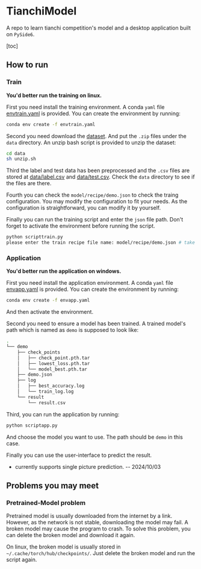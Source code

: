 # TianchiModel

A repo to learn tianchi competition's model and a desktop application built on `PySide6`.

[toc]

## How to run

### Train

**You'd better run the training on linux.**

First you need install the training environment. A conda `yaml` file [envtrain.yaml](envtrain.yaml) is provided. You can create the environment by running:

```bash
conda env create -f envtrain.yaml
```

Second you need download the [dataset](https://tianchi.aliyun.com/dataset/140666). And put the `.zip` files under the `data` directory. An unzip bash script is provided to unzip the dataset:

```bash
cd data
sh unzip.sh
```

Third the label and test data has been preprocessed and the `.csv` files are stored at [data/label.csv](data/label.csv) and [data/test.csv](data/test.csv). Check the `data` directory to see if the files are there.

Fourth you can check the `model/recipe/demo.json` to check the traing configuration. You may modify the configuration to fit your needs. As the configuration is straightforward, you can modify it by yourself.

Finally you can run the training script and enter the `json` file path. Don't forget to activate the environment before running the script.

```bash
python scripttrain.py
please enter the train recipe file name: model/recipe/demo.json # take the demo.json as an example
```

### Application

**You'd better run the application on windows.**

First you need install the application environment. A conda `yaml` file [envapp.yaml](envapp.yaml) is provided. You can create the environment by running:

```bash
conda env create -f envapp.yaml
```

And then activate the environment.

Second you need to ensure a model has been trained. A trained model's path which is named as `demo` is supposed to look like:

```bash
.
└── demo
    ├── check_points
    │   ├── check_point.pth.tar
    │   ├── lowest_loss.pth.tar
    │   └── model_best.pth.tar
    ├── demo.json
    ├── log
    │   ├── best_accuracy.log
    │   └── train_log.log
    └── result
        └── result.csv
```

Third, you can run the application by running:

```bash
python scriptapp.py
```

And choose the model you want to use. The path should be `demo` in this case.

Finally you can use the user-interface to predict the result.

- currently supports single picture prediction. -- 2024/10/03

## Problems you may meet

### Pretrained-Model problem

Pretrained model is usually downloaded from the internet by a link. However, as the network is not stable, downloading the model may fail. A broken model may cause the program to crash. To solve this problem, you can delete the broken model and download it again.

On linux, the broken model is usually stored in `~/.cache/torch/hub/checkpoints/`. Just delete the broken model and run the script again.